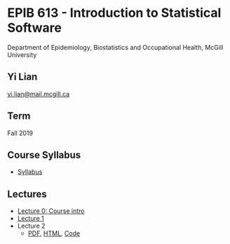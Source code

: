 # EPIB 613 - Introduction to Statistical Software
Department of Epidemiology, Biostatistics and Occupational Health, McGill University
## Yi Lian
yi.lian@mail.mcgill.ca
## Term
Fall 2019
## Course Syllabus
- [Syllabus](EPIB613_Syllabus_2019.pdf)
## Lectures
- [Lecture 0: Course intro](Lecture0_Intro.pdf)
- [Lecture 1](Lecture1.pdf)
- Lecture 2
  - [PDF](Lecture2.pdf), [HTML](Lecture2.ipynb), [Code](Lecture2.r)
